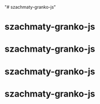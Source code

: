 "# szachmaty-granko-js" 
# szachmaty-granko-js
# szachmaty-granko-js
# szachmaty-granko-js
# szachmaty-granko-js
